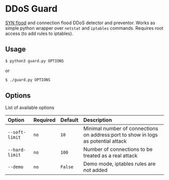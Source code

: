 # DDoS Guard

[SYN flood](https://en.wikipedia.org/wiki/SYN_flood) and connection flood DDoS detector and preventor.
Works as simple python wrapper over `netstat` and `iptables` commands. Requires root access (to add rules to iptables).

## Usage

```bash
$ python3 guard.py OPTIONS
```

or

```bash
$ ./guard.py OPTIONS
```

## Options

List of available options

| Option         | Required | Default     | Description                                                                       |
| :------------- | :------- | :---------- | :----------                                                                       |
| `--soft-limit` | `no`     | `10`        | Minimal number of connections on address:port to show in logs as potential attack |
| `--hard-limit` | `no`     | `100`       | Number of connections to be treated as a real attack                              |
| `--demo`       | `no`     | `False`     | Demo mode, iptables rules are not added                                           |

